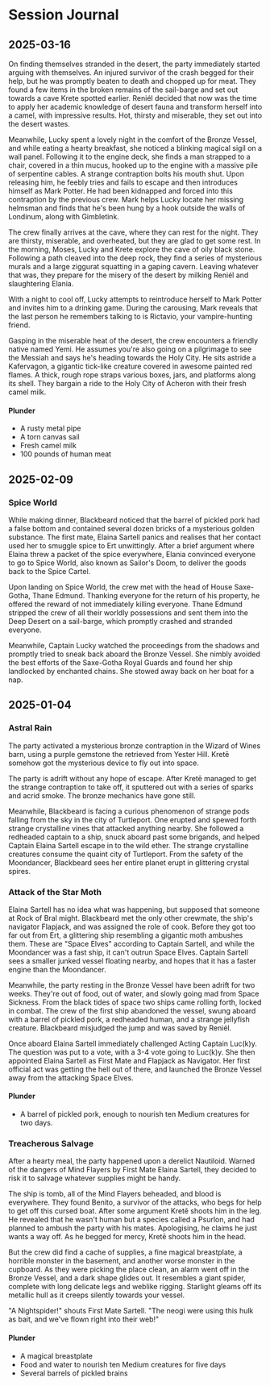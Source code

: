 # Session Journal

## 2025-03-16
On finding themselves stranded in the desert, the party immediately started arguing with themselves. An injured survivor of the crash begged for their help, but he was promptly beaten to death and chopped up for meat. They found a few items in the broken remains of the sail-barge and set out towards a cave Krete spotted earlier. Reniél decided that now was the time to apply her academic knowledge of desert fauna and transform herself into a camel, with impressive results. Hot, thirsty and miserable, they set out into the desert wastes.

Meanwhile, Lucky spent a lovely night in the comfort of the Bronze Vessel, and while eating a hearty breakfast, she noticed a blinking magical sigil on a wall panel. Following it to the engine deck, she finds a man strapped to a chair, covered in a thin mucus, hooked up to the engine with a massive pile of serpentine cables. A strange contraption bolts his mouth shut. Upon releasing him, he feebly tries and fails to escape and then introduces himself as Mark Potter. He had been kidnapped and forced into this contraption by the previous crew. Mark helps Lucky locate her missing helmsman and finds that he's been hung by a hook outside the walls of Londinum, along with Gimbletink.

The crew finally arrives at the cave, where they can rest for the night. They are thirsty, miserable, and overheated, but they are glad to get some rest. In the morning, Moses, Lucky and Krete explore the cave of oily black stone. Following a path cleaved into the deep rock, they find a series of mysterious murals and a large ziggurat squatting in a gaping cavern. Leaving whatever that was, they prepare for the misery of the desert by milking Reniél and slaughtering Elania.

With a night to cool off, Lucky attempts to reintroduce herself to Mark Potter and invites him to a drinking game. During the carousing, Mark reveals that the last person he remembers talking to is Rictavio, your vampire-hunting friend.

Gasping in the miserable heat of the desert, the crew encounters a friendly native named Yemi. He assumes you're also going on a pilgrimage to see the Messiah and says he's heading towards the Holy City. He sits astride a Kafervagon, a gigantic tick-like creature covered in awesome painted red flames. A thick, rough rope straps various boxes, jars, and platforms along its shell. They bargain a ride to the Holy City of Acheron with their fresh camel milk.
#### Plunder
- A rusty metal pipe
- A torn canvas sail 
- Fresh camel milk
- 100 pounds of human meat

## 2025-02-09
### Spice World
While making dinner, Blackbeard noticed that the barrel of pickled pork had a false bottom and contained several dozen bricks of a mysterious golden substance. The first mate, Elaina Sartell panics and realises that her contact used her to smuggle spice to Ert unwittingly. After a brief argument where Elaina threw a packet of the spice everywhere, Elania convinced everyone to go to Spice World, also known as Sailor's Doom, to deliver the goods back to the Spice Cartel.

Upon landing on Spice World, the crew met with the head of House Saxe-Gotha, Thane Edmund. Thanking everyone for the return of his property, he offered the reward of not immediately killing everyone. Thane Edmund stripped the crew of all their worldly possessions and sent them into the Deep Desert on a sail-barge, which promptly crashed and stranded everyone.

Meanwhile, Captain Lucky watched the proceedings from the shadows and promptly tried to sneak back aboard the Bronze Vessel. She nimbly avoided the best efforts of the Saxe-Gotha Royal Guards and found her ship landlocked by enchanted chains. She stowed away back on her boat for a nap.
## 2025-01-04
### Astral Rain
The party activated a mysterious bronze contraption in the Wizard of Wines barn, using a purple gemstone the retrieved from Yester Hill. Kretē somehow got the mysterious device to fly out into space.

The party is adrift without any hope of escape. After Kretē managed to get the strange contraption to take off, it sputtered out with a series of sparks and acrid smoke. The bronze mechanics have gone still.

Meanwhile, Blackbeard is facing a curious phenomenon of strange pods falling from the sky in the city of Turtleport. One erupted and spewed forth strange crystalline vines that attacked anything nearby. She followed a redheaded captain to a ship, snuck aboard past some brigands, and helped Captain Elaina Sartell escape in to the wild ether. The strange crystalline creatures consume the quaint city of Turtleport. From the safety of the Moondancer, Blackbeard sees her entire planet erupt in glittering crystal spires.

### Attack of the Star Moth
Elaina Sartell has no idea what was happening, but supposed that someone at Rock of Bral might. Blackbeard met the only other crewmate, the ship's navigator Flapjack, and was assigned the role of cook. Before they got too far out from Ert, a glittering ship resembling a gigantic moth ambushes them. These are "Space Elves" according to Captain Sartell, and while the Moondancer was a fast ship, it can't outrun Space Elves. Captain Sartell sees a smaller junked vessel floating nearby, and hopes that it has a faster engine than the Moondancer.

Meanwhile, the party resting in the Bronze Vessel have been adrift for two weeks. They're out of food, out of water, and slowly going mad from Space Sickness. From the black tides of space two ships came rolling forth, locked in combat. The crew of the first ship abandoned the vessel, swung aboard with a barrel of pickled pork, a redheaded human, and a strange jellyfish creature. Blackbeard misjudged the jump and was saved by Reniél.

Once aboard Elaina Sartell immediately challenged Acting Captain Luc(k)y. The question was put to a vote, with a 3-4 vote going to Luc(k)y. She then appointed Elaina Sartell as First Mate and Flapjack as Navigator. Her first official act was getting the hell out of there, and launched the Bronze Vessel away from the attacking Space Elves.

#### Plunder
- A barrel of pickled pork, enough to nourish ten Medium creatures for two days.

### Treacherous Salvage
After a hearty meal, the party happened upon a derelict Nautiloid. Warned of the dangers of Mind Flayers by First Mate Elaina Sartell, they decided to risk it to salvage whatever supplies might be handy.

The ship is tomb, all of the Mind Flayers beheaded, and blood is everywhere. They found Benito, a survivor of the attacks, who begs for help to get off this cursed boat. After some argument Kretē shoots him in the leg. He revealed that he wasn't human but a species called a Psurlon, and had planned to ambush the party with his mates. Apologising, he claims he just wants a way off. As he begged for mercy, Kretē shoots him in the head.

But the crew did find a cache of supplies, a fine magical breastplate, a horrible monster in the basement, and another worse monster in the cupboard. As they were picking the place clean, an alarm went off in the Bronze Vessel, and a dark shape glides out. It resembles a giant spider, complete with long delicate legs and weblike rigging. Starlight gleams off its metallic hull as it creeps silently towards your vessel.

"A Nightspider!" shouts First Mate Sartell. "The neogi were using this hulk as bait, and we've flown right into their web!"

#### Plunder
- A magical breastplate
- Food and water to nourish ten Medium creatures for five days
- Several barrels of pickled brains